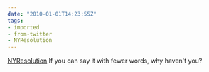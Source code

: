 ```yaml
---
date: "2010-01-01T14:23:55Z"
tags:
- imported
- from-twitter
- NYResolution
---
```

[NYResolution](/tags/nyresolution) If you can say it with fewer words, why haven't you?
